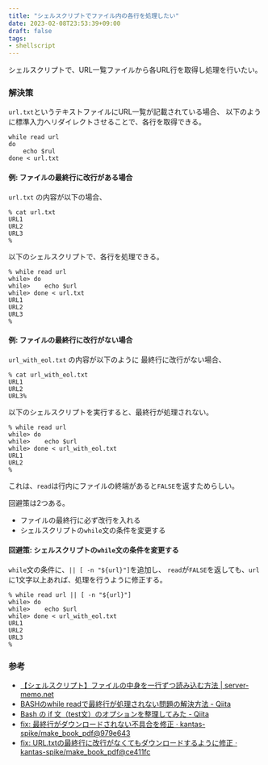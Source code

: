 ```yaml
---
title: "シェルスクリプトでファイル内の各行を処理したい"
date: 2023-02-08T23:53:39+09:00
draft: false
tags:
- shellscript
---
```


シェルスクリプトで、URL一覧ファイルから各URL行を取得し処理を行いたい。

<!--more-->

### 解決策

`url.txt`というテキストファイルにURL一覧が記載されている場合、
以下のように標準入力へリダイレクトさせることで、各行を取得できる。

```shell
while read url
do
    echo $rul
done < url.txt
```

#### 例: ファイルの最終行に改行がある場合

`url.txt` の内容が以下の場合、

```shell
% cat url.txt
URL1
URL2
URL3
%
```

以下のシェルスクリプトで、各行を処理できる。

```shell
% while read url
while> do
while>    echo $url
while> done < url.txt
URL1
URL2
URL3
%
```

#### 例: ファイルの最終行に改行がない場合

`url_with_eol.txt` の内容が以下のように
最終行に改行がない場合、

```shell
% cat url_with_eol.txt
URL1
URL2
URL3%
```

以下のシェルスクリプトを実行すると、最終行が処理されない。

```shell
% while read url
while> do
while>    echo $url
while> done < url_with_eol.txt
URL1
URL2
%
```

これは、`read`は行内にファイルの終端があると`FALSE`を返すためらしい。

回避策は2つある。

- ファイルの最終行に必ず改行を入れる
- シェルスクリプトの`while`文の条件を変更する

#### 回避策: シェルスクリプトの`while`文の条件を変更する

`while`文の条件に、`|| [ -n "${url}"]`を追加し、
`read`が`FALSE`を返しても、`url`に1文字以上あれば、処理を行うように修正する。

```shell
% while read url || [ -n "${url}"]
while> do
while>    echo $url
while> done < url_with_eol.txt
URL1
URL2
URL3
%
```

### 参考

- [【シェルスクリプト】ファイルの中身を一行ずつ読み込む方法 | server-memo.net](https://www.server-memo.net/shellscript/read-file.html)
- [BASHのwhile readで最終行が処理されない問題の解決方法 - Qiita](https://qiita.com/Ets/items/a7fa24b138b8ee883dac)
- [Bash の if 文（test文）のオプションを整理してみた - Qiita](https://qiita.com/wakayama-y/items/a9b7380263da77e51711)
- [fix: 最終行がダウンロードされない不具合を修正 · kantas-spike/make_book_pdf@979e643](https://github.com/kantas-spike/make_book_pdf/commit/979e643fcf500d78f5327a431a3777145eb212cb)
- [fix: URL.txtの最終行に改行がなくてもダウンロードするように修正 · kantas-spike/make_book_pdf@ce411fc](https://github.com/kantas-spike/make_book_pdf/commit/ce411fcf0e35e5b5aea7b54abb9eefc2143cb72f)
